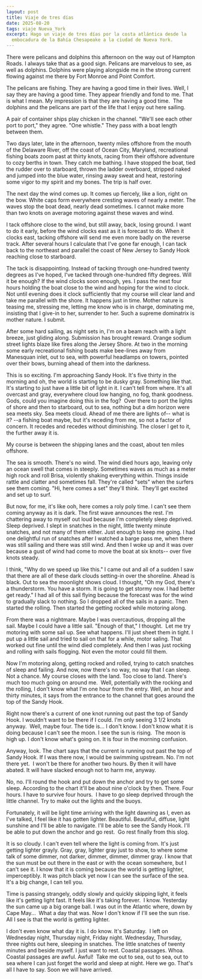 ```yaml
---
layout: post
title: Viaje de tres días
date: 2025-08-20
tags: viaje Nueva_York
excerpt: Hago un viaje de tres días por la costa atlántica desde la
  embocadura de la Bahía Chesapeake a la ciudad de Nueva York.
---
```


There were pelicans and dolphins this afternoon on the way out of Hampton Roads.
I always take that as a good sign. Pelicans are marvelous to see, as well as
dolphins. Dolphins were playing alongside me in the strong current
flowing against me there by Fort Monroe and Point Comfort.

The pelicans are fishing.  They are having a good time in their lives. Well, I
say they are having a good time.  They appear friendly and fond to me. That is
what I mean. My impression is that they are having a good time.  The dolphins
and the pelicans are part of the life that I enjoy out here sailing.

A pair of container ships play chicken in the channel. "We'll see each other
port to port," they agree. "One whistle." They pass with a boat length between
them.

Two days later, late in the afternoon, twenty miles offshore from the mouth of
the Delaware River, off the coast of Ocean City, Maryland, recreational fishing
boats zoom past at thirty knots, racing from their offshore adventure to cozy
berths in town.  They catch me bathing. I have stopped the boat, tied the
rudder over to starboard, thrown the ladder overboard, stripped naked and
jumped into the blue water, rinsing away sweat and heat, restoring some vigor
to my spirit and my bones.  The trip is half over.

The next day the wind comes up. It comes up fiercely, like a lion, right on
the bow. White caps form everywhere cresting waves of nearly a meter.
The waves stop the boat dead, nearly dead sometimes. I cannot make more than
two knots on average motoring against these waves and wind.

I tack offshore close to the wind, but still away, back, losing ground.
I want to do it early, before the wind clocks east as it is forecast to do.
When it clocks east, tacking offshore will send me even more badly on the
reverse track.  After several hours I calculate that I've gone far enough, I
can tack back to the northeast and parallel the coast of New Jersey to Sandy
Hook reaching close to starboard.

The tack is disappointing. Instead of tacking through one-hundred twenty
degrees as I've hoped, I've tacked through one-hundred fifty degrees.
Will it be enough? If the wind clocks soon enough, yes. I pass the next
four hours holding the boat close to the wind and hoping for the wind to
clock. Not until evening does it clock sufficiently that my course will
clear land and take me parallel with the shore. It happens just in time.
Mother nature is teasing me, stressing me, letting me know who is in charge,
dominating me, insisting that I give-in to her, surrender to her. Such a
supreme dominatrix is mother nature. I submit.

After some hard sailing, as night sets in, I'm on a beam reach with a light
breeze, just gliding along. Submission has brought reward.  Orange sodium
street lights blaze like fires along the Jersey Shore. At two in the morning
some early recreational fishing boats make bee-lines away from Manesquan inlet,
out to sea, with powerful headlamps on towers, pointed over their bows, burning
ahead of them into the darkness.

This is so exciting. I'm approaching Sandy Hook. It's five thirty in the
morning and oh, the world is starting to be dusky gray. Something like that.
It's starting to just have a little bit of light in it. I can't tell from
where. It's all overcast and gray, everywhere cloud low hanging, no fog, thank
goodness. Gods, could you imagine doing this in the fog?  Over there to
port the lights of shore and then to starboard, out to sea, nothing
but a dim horizon were sea meets sky. Sea meets cloud. Ahead of me there are
lights of-- what is it? --a fishing boat maybe, but it's receding from me, so
not a factor of concern. It recedes and recedes without diminishing. The closer
I get to it, the further away it is.

My course is between the shipping lanes and the coast, about ten miles
offshore.

The sea is smooth. There's no wind. The wind died hours ago, leaving only an
ocean swell that comes in steeply. Sometimes waves as much as a meter high
rock and roll Brisa, violently shaking everything within. Things inside
rattle and clatter and sometimes fall. They're called "sets" when the
surfers see them coming. "Hi, here comes a set" they'll think.  They'll get
excited and set up to surf.

But now, for me, it's like ooh, here comes a roly poly time. I can't see them
coming anyway as it is dark. The first wave announces the rest. I'm chattering
away to myself out loud because I'm completely sleep deprived. Sleep deprived.
I slept in snatches in the night, little twenty minute snatches, and not many
of them either. Just enough to keep me going. I had one delightful run of
snatches after I watched a barge pass me, when there was still sailing and there
was still wind. And then I woke up and it was over because a gust of wind had
come to move the boat at six knots-- over five knots steady.

I think, "Why do we speed up like this." I came out and all of a sudden I saw
that there are all of these dark clouds setting-in over the shoreline. Ahead is
black. Out to sea the moonlight shows cloud. I thought, "Oh my God, there's a
thunderstorm. You have a storm. It is going to get stormy now. I had better get
ready." I had all of this sail flying because the forecast was for the wind to
gradually slack to nothing. So I dropped all of the sails in a panic.  Then
started the rolling. Then started the getting rocked while motoring along.

From there was a nightmare. Maybe I was overcautious, dropping all the sail.
Maybe I could have a little sail.  "Enough of that," I thought.  Let me try
motoring with some sail up. See what happens. I'll just sheet them in tight.  I
put up a little sail and tried to sail on that for a while, motor saling. That
worked out fine until the wind died completely. And then I was just rocking and
rolling with sails flogging. Not even the motor could fill them.

Now I'm motoring along, getting rocked and rolled, trying to catch snatches of
sleep and failing. And now, now there's no way, no way that I can sleep. Not a
chance.  My course closes with the land. Too close to land.  There's much too
much going on around me.  Well, potentially with the rocking and the rolling, I
don't know what I'm one hour from the entry. Well, an hour and thirty minutes,
it says from the entrance to the channel that goes around the top of the Sandy
Hook.

Right now there's a current of one knot running out past the top of Sandy
Hook. I wouldn't want to be there if I could. I'm only seeing 3 1/2 knots
anyway.  Well, maybe four.  The tide is... I don't know. I don't know what it
is doing because I can't see the moon. I see the sun is rising.  The moon is
high up. I don't know what's going on.  It is four in the morning confusion.

Anyway, look. The chart says that the current is running out past the top of
Sandy Hook. If I was there now, I would be swimming upstream. No. I'm not there
yet.  I won't be there for another two hours. By then it will have abated.  It
will have slacked enough not to harm me, anyway.

No, no. I'll round the hook and put down the anchor and try to get some sleep.
According to the chart it'll be about nine o'clock by then. There. Four hours.
I have to survive four hours.  I have to go sleep deprived through the little
channel. Try to make out the lights and the buoys.

Fortunately, it will be light time arriving with the light dawning as I, even
as I've talked, I feel like it has gotten lighter. Beautiful.  Beautiful,
diffuse, light sunshine and I'll be able to navigate. I'll be able to see the
Sandy Hook. I'll be able to put down the anchor and go rest.  Go rest finally
from this slog.

It is so cloudy. I can't even tell where the light is coming from. It's just
getting lighter grayly.  Gray, gray, lighter gray just to show, to where some
talk of some dimmer, not darker, dimmer, dimmer, dimmer gray. I know that the
sun must be out there in the east or with the ocean somewhere, but I can't see
it. I know that it is coming because the world is getting lighter,
imperceptibly. It was pitch black yet now I can see the surface of the sea.
 It's a big change, I can tell you.

Time is passing strangely, oddly slowly and quickly skipping light, it feels
like it's getting light fast. It feels like it's taking forever.  I know.
Yesterday the sun came up a big orange ball. I was out in the Atlantic where,
down by Cape May...  What a day that was. Now I don't know if I'll see the sun
rise. All I see is that the world is getting lighter.

I don't even know what day it is. I do know. It's Saturday.  I left
on Wednesday night, Thursday night, Friday night. Wednesday, Thursday, three
nights out here, sleeping in snatches. The little snatches of twenty minutes and
beside myself. I just want to rest. Coastal passages. Whoa. Coastal passages are
awful. Awful!  Take me out to sea, out to sea, out to sea where I can just
forget the world and sleep at night. Here we go. That's all I have to say. Soon
we will have arrived. 

